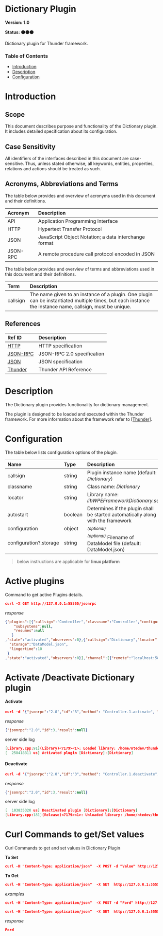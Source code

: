 <!-- Generated automatically, DO NOT EDIT! -->
<a name="head.Dictionary_Plugin"></a>
# Dictionary Plugin

**Version: 1.0**

**Status: :black_circle::black_circle::black_circle:**

Dictionary plugin for Thunder framework.

### Table of Contents

- [Introduction](#head.Introduction)
- [Description](#head.Description)
- [Configuration](#head.Configuration)

<a name="head.Introduction"></a>
# Introduction

<a name="head.Scope"></a>
## Scope

This document describes purpose and functionality of the Dictionary plugin. It includes detailed specification about its configuration.

<a name="head.Case_Sensitivity"></a>
## Case Sensitivity

All identifiers of the interfaces described in this document are case-sensitive. Thus, unless stated otherwise, all keywords, entities, properties, relations and actions should be treated as such.

<a name="head.Acronyms,_Abbreviations_and_Terms"></a>
## Acronyms, Abbreviations and Terms

The table below provides and overview of acronyms used in this document and their definitions.

| Acronym | Description |
| :-------- | :-------- |
| <a name="acronym.API">API</a> | Application Programming Interface |
| <a name="acronym.HTTP">HTTP</a> | Hypertext Transfer Protocol |
| <a name="acronym.JSON">JSON</a> | JavaScript Object Notation; a data interchange format |
| <a name="acronym.JSON-RPC">JSON-RPC</a> | A remote procedure call protocol encoded in JSON |

The table below provides and overview of terms and abbreviations used in this document and their definitions.

| Term | Description |
| :-------- | :-------- |
| <a name="term.callsign">callsign</a> | The name given to an instance of a plugin. One plugin can be instantiated multiple times, but each instance the instance name, callsign, must be unique. |

<a name="head.References"></a>
## References

| Ref ID | Description |
| :-------- | :-------- |
| <a name="ref.HTTP">[HTTP](http://www.w3.org/Protocols)</a> | HTTP specification |
| <a name="ref.JSON-RPC">[JSON-RPC](https://www.jsonrpc.org/specification)</a> | JSON-RPC 2.0 specification |
| <a name="ref.JSON">[JSON](http://www.json.org/)</a> | JSON specification |
| <a name="ref.Thunder">[Thunder](https://github.com/WebPlatformForEmbedded/Thunder/blob/master/doc/WPE%20-%20API%20-%20WPEFramework.docx)</a> | Thunder API Reference |

<a name="head.Description"></a>
# Description

The Dictionary plugin provides functionality for dictionary management.

The plugin is designed to be loaded and executed within the Thunder framework. For more information about the framework refer to [[Thunder](#ref.Thunder)].

<a name="head.Configuration"></a>
# Configuration

The table below lists configuration options of the plugin.

| Name | Type | Description |
| :-------- | :-------- | :-------- |
| callsign | string | Plugin instance name (default: *Dictionary*) |
| classname | string | Class name: *Dictionary* |
| locator | string | Library name: *libWPEFrameworkDictionary.so* |
| autostart | boolean | Determines if the plugin shall be started automatically along with the framework |
| configuration | object | <sup>*(optional)*</sup>  |
| configuration?.storage | string | <sup>*(optional)*</sup> Filename of DataModel file (default: DataModel.json) |

> below instructions are applicable for **linux platform**

<a name="head.activePlugins"></a>
# Active plugins

Command to get active Plugins details.

```json
curl -X GET http://127.0.0.1:55555/jsonrpc
```

*response*

```json
{"plugins":[{"callsign":"Controller","classname":"Controller","configuration":{
    "subsystems":null,
    "resumes":null
   }
,"state":"activated","observers":0},{"callsign":"Dictionary","locator":"libWPEFrameworkDictionary.so","classname":"Dictionary","autostart":true,"configuration":{
  "storage":"DataModel.json",
  "lingertime":10
 }
,"state":"activated","observers":0}],"channel":[{"remote":"localhost:58300","state":"WebServer","activity":true,"id":1}],"server":{"threads":[0,4,4,2,5],"pending":0,"occupation":1}}
```

<a name="head.PluginStatus"></a>
# Activate /Deactivate Dictionary plugin

#### Activate

```json
curl -d '{"jsonrpc":"2.0","id":"3","method": "Controller.1.activate", "params":{"callsign":"Dictionary"}}' http://127.0.0.1:55555/jsonrpc
```

*response*
```json
{"jsonrpc":"2.0","id":3,"result":null}
```

server side log
```json
[Library.cpp:91](Library)<7179><1>: Loaded library: /home/ntedev/thunder_test/install/usr/lib/wpeframework/plugins/libWPEFrameworkDictionary.so
[  258418311 us] Activated plugin [Dictionary]:[Dictionary]
```

#### Deactivate

```json
curl -d '{"jsonrpc":"2.0","id":"3","method": "Controller.1.deactivate", "params":{"callsign":"Dictionary"}}' http://127.0.0.1:55555/jsonrpc
```

*response*
```json
{"jsonrpc":"2.0","id":3,"result":null}
```

server side log
```json
[  103835320 us] Deactivated plugin [Dictionary]:[Dictionary]
[Library.cpp:181](Release)<7179><1>: Unloaded library: /home/ntedev/thunder_test/install/usr/lib/wpeframework/plugins/libWPEFrameworkDictionary.so
```

<a name="head.Curl_Commands"></a>
# Curl Commands to get/Set values 

Curl Commands to get and set values in Dictionary Plugin

**To Set**

```json
curl -H "Content-Type: application/json"  -X POST -d "Value" http://127.0.0.1:55555/Service/Dictionary/NameSpace/key
```

**To Get**

```json
curl -H "Content-Type: application/json"  -X GET  http://127.0.0.1:55555/Service/Dictionary/NameSpace/key
```

*examples*

```json
curl -H "Content-Type: application/json"  -X POST -d "Ford" http://127.0.0.1:55555/Service/Dictionary/Car/Brand
```

```json
curl -H "Content-Type: application/json"  -X GET  http://127.0.0.1:55555/Service/Dictionary/Car/Brand
```
*response*
```json
Ford
```
